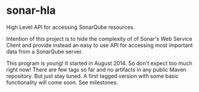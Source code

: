 sonar-hla
=========

High Level API for accessing SonarQube resources.

Intention of this project is to hide the complexity of of Sonar's Web Service Client
and provide instead an easy to use API for accessing most important data from a 
SonarQube server.

This program is young! It started in August 2014. So don't expect too much right now!
There are few tags so far and no artifacts in any public Maven repository. But just
stay tuned. A first tagged version with some basic functionality will come soon.
See milestones.
